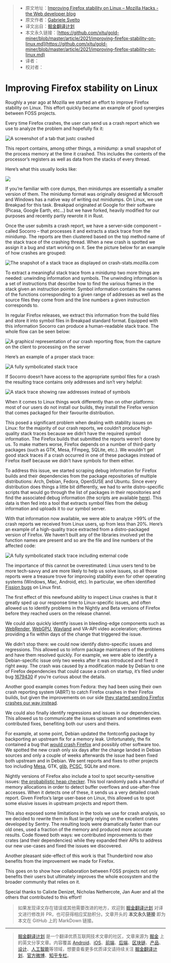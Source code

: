> * 原文地址：[Improving Firefox stability on Linux – Mozilla Hacks - the Web developer blog](https://hacks.mozilla.org/2021/05/improving-firefox-stability-on-linux/)
> * 原文作者：[Gabriele Svelto](https://hacks.mozilla.org/author/gsveltomozilla-com/)
> * 译文出自：[掘金翻译计划](https://github.com/xitu/gold-miner)
> * 本文永久链接：[https://github.com/xitu/gold-miner/blob/master/article/2021/improving-firefox-stability-on-linux.md](https://github.com/xitu/gold-miner/blob/master/article/2021/improving-firefox-stability-on-linux.md)
> * 译者：
> * 校对者：

# Improving Firefox stability on Linux

Roughly a year ago at Mozilla we started an effort to improve Firefox stability on Linux. This effort quickly became an example of good synergies between FOSS projects.

Every time Firefox crashes, the user can send us a crash report which we use to analyze the problem and hopefully fix it:

![A screenshot of a tab that justc crashed](https://2r4s9p1yi1fa2jd7j43zph8r-wpengine.netdna-ssl.com/files/2021/04/image2.png)

This report contains, among other things, a minidump: a small snapshot of the process memory at the time it crashed. This includes the contents of the processor’s registers as well as data from the stacks of every thread.

Here’s what this usually looks like:

![](https://2r4s9p1yi1fa2jd7j43zph8r-wpengine.netdna-ssl.com/files/2021/04/image4.png)

If you’re familiar with core dumps, then minidumps are essentially a smaller version of them. The minidump format was originally designed at Microsoft and Windows has a native way of writing out minidumps. On Linux, we use Breakpad for this task. Breakpad originated at Google for their software (Picasa, Google Earth, etc…) but we have forked, heavily modified for our purposes and recently partly rewrote it in Rust.

Once the user submits a crash report, we have a server-side component – called Socorro – that processes it and extracts a stack trace from the minidump. The reports are then clustered based on the top method name of the stack trace of the crashing thread. When a new crash is spotted we assign it a bug and start working on it. See the picture below for an example of how crashes are grouped:

![The snapshot of a stack trace as displayed on crash-stats.mozilla.com](https://2r4s9p1yi1fa2jd7j43zph8r-wpengine.netdna-ssl.com/files/2021/04/image3.png)

To extract a meaningful stack trace from a minidump two more things are needed: unwinding information and symbols. The unwinding information is a set of instructions that describe how to find the various frames in the stack given an instruction pointer. Symbol information contains the names of the functions corresponding to a given range of addresses as well as the source files they come from and the line numbers a given instruction corresponds to.

In regular Firefox releases, we extract this information from the build files and store it into symbol files in Breakpad standard format. Equipped with this information Socorro can produce a human-readable stack trace. The whole flow can be seen below:

![A graphicsl representation of our crash reporting flow, from the capture on the client to processing on the server](https://2r4s9p1yi1fa2jd7j43zph8r-wpengine.netdna-ssl.com/files/2021/04/image7.png)

Here’s an example of a proper stack trace:

![A fully symbolicated stack trace](https://2r4s9p1yi1fa2jd7j43zph8r-wpengine.netdna-ssl.com/files/2021/04/image1.png)

If Socorro doesn’t have access to the appropriate symbol files for a crash the resulting trace contains only addresses and isn’t very helpful:

![A stack trace showing raw addresses instead of symbols](https://2r4s9p1yi1fa2jd7j43zph8r-wpengine.netdna-ssl.com/files/2021/04/image6.png)

When it comes to Linux things work differently than on other platforms: most of our users do not install our builds, they install the Firefox version that comes packaged for their favourite distribution.

This posed a significant problem when dealing with stability issues on Linux: for the majority of our crash reports, we couldn’t produce high-quality stack traces because we didn’t have the required symbol information. The Firefox builds that submitted the reports weren’t done by us. To make matters worse, Firefox depends on a number of third-party packages (such as GTK, Mesa, FFmpeg, SQLite, etc.). We wouldn’t get good stack traces if a crash occurred in one of these packages instead of Firefox itself because we didn’t have symbols for them either.

To address this issue, we started scraping debug information for Firefox builds and their dependencies from the package repositories of multiple distributions: Arch, Debian, Fedora, OpenSUSE and Ubuntu. Since every distribution does things a little bit differently, we had to write distro-specific scripts that would go through the list of packages in their repositories and find the associated debug information (the scripts are available [here](https://github.com/gabrielesvelto/symbol-scrapers/)). This data is then fed into a tool that extracts symbol files from the debug information and uploads it to our symbol server.

With that information now available, we were able to analyze >99% of the crash reports we received from Linux users, up from less than 20%. Here’s an example of a high-quality trace extracted from a distro-packaged version of Firefox. We haven’t built any of the libraries involved yet the function names are present and so are the file and line numbers of the affected code:

![A fully symbolicated stack trace including external code](https://2r4s9p1yi1fa2jd7j43zph8r-wpengine.netdna-ssl.com/files/2021/04/image5.png)

The importance of this cannot be overestimated: Linux users tend to be more tech-savvy and are more likely to help us solve issues, so all those reports were a treasure trove for improving stability even for other operating systems (Windows, Mac, Android, etc). In particular, we often identified [Fission bugs](https://bugzilla.mozilla.org/show_bug.cgi?id=1633459) on Linux first.

The first effect of this newfound ability to inspect Linux crashes is that it greatly sped up our response time to Linux-specific issues, and often allowed us to identify problems in the Nightly and Beta versions of Firefox before they reached users on the release channel.

We could also quickly identify issues in bleeding-edge components such as [WebRender](https://github.com/servo/webrender), [WebGPU](https://hacks.mozilla.org/2020/04/experimental-webgpu-in-firefox/), [Wayland](https://fedoraproject.org/wiki/Changes/Firefox_Wayland_By_Default_On_Gnome) and VA-API video acceleration; oftentimes providing a fix within days of the change that triggered the issue.

We didn’t stop there: we could now identify distro-specific issues and regressions. This allowed us to inform package maintainers of the problems and have them resolved quickly. For example, we were able to identify a Debian-specific issue only two weeks after it was introduced and fixed it right away. The crash was caused by a modification made by Debian to one of Firefox dependencies that could cause a crash on startup, it’s filed under bug [1679430](https://bugzilla.mozilla.org/show_bug.cgi?id=1679430) if you’re curious about the details.

Another good example comes from Fedora: they had been using their own crash reporting system (ABRT) to catch Firefox crashes in their Firefox builds, but given the improvements on our side [they started sending Firefox crashes our way instead](https://src.fedoraproject.org/rpms/firefox/c/de27f20acc7bdf391ccb1b571a9cb2061fc2dc3c?branch=master).

We could also finally identify regressions and issues in our dependencies. This allowed us to communicate the issues upstream and sometimes even contributed fixes, benefiting both our users and theirs.

For example, at some point, Debian updated the fontconfig package by backporting an upstream fix for a memory leak. Unfortunately, the fix contained a bug that [would crash Firefox](https://bugzilla.mozilla.org/show_bug.cgi?id=1633467) and possibly other software too. We spotted the new crash only six days after the change landed in Debian sources and only a couple of weeks afterwards the issue had been fixed both upstream and in Debian. We sent reports and fixes to other projects too including [Mesa](https://gitlab.freedesktop.org/mesa/mesa/-/issues/3066), GTK, [glib](https://gitlab.gnome.org/GNOME/glib/-/issues/954), [PCSC](https://github.com/LudovicRousseau/PCSC/issues/51), SQLite and more.

Nightly versions of Firefox also include a tool to spot security-sensitive issues: [the probabilistic heap checker](https://groups.google.com/g/mozilla.dev.platform/c/AyECjDNsqUE/m/Jd7Jr4cXAgAJ). This tool randomly pads a handful of memory allocations in order to detect buffer overflows and use-after-free accesses. When it detects one of these, it sends us a very detailed crash report. Given Firefox’s large user-base on Linux, this allowed us to spot some elusive issues in upstream projects and report them.

This also exposed some limitations in the tools we use for crash analysis, so we decided to rewrite them in Rust largely relying on the excellent crates developed by Sentry. The resulting tools were dramatically faster than our old ones, used a fraction of the memory and produced more accurate results. Code flowed both ways: we contributed improvements to their crates (and their dependencies) while they expanded their APIs to address our new use-cases and fixed the issues we discovered.

Another pleasant side-effect of this work is that Thunderbird now also benefits from the improvement we made for Firefox.

This goes on to show how collaboration between FOSS projects not only benefits their users but ultimately improves the whole ecosystem and the broader community that relies on it.

Special thanks to Calixte Denizet, Nicholas Nethercote, Jan Auer and all the others that contributed to this effort!



> 如果发现译文存在错误或其他需要改进的地方，欢迎到 [掘金翻译计划](https://github.com/xitu/gold-miner) 对译文进行修改并 PR，也可获得相应奖励积分。文章开头的 **本文永久链接** 即为本文在 GitHub 上的 MarkDown 链接。

---

> [掘金翻译计划](https://github.com/xitu/gold-miner) 是一个翻译优质互联网技术文章的社区，文章来源为 [掘金](https://juejin.im) 上的英文分享文章。内容覆盖 [Android](https://github.com/xitu/gold-miner#android)、[iOS](https://github.com/xitu/gold-miner#ios)、[前端](https://github.com/xitu/gold-miner#前端)、[后端](https://github.com/xitu/gold-miner#后端)、[区块链](https://github.com/xitu/gold-miner#区块链)、[产品](https://github.com/xitu/gold-miner#产品)、[设计](https://github.com/xitu/gold-miner#设计)、[人工智能](https://github.com/xitu/gold-miner#人工智能)等领域，想要查看更多优质译文请持续关注 [掘金翻译计划](https://github.com/xitu/gold-miner)、[官方微博](http://weibo.com/juejinfanyi)、[知乎专栏](https://zhuanlan.zhihu.com/juejinfanyi)。